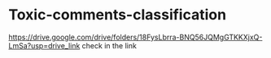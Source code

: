 ﻿# Toxic-comments-classification
https://drive.google.com/drive/folders/18FysLbrra-BNQ56JQMgGTKKXjxQ-LmSa?usp=drive_link
check in the link
